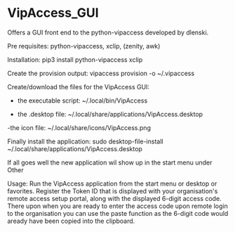# VipAccess_GUI
Offers a GUI front end to the  python-vipaccess developed by dlenski.

Pre requisites: python-vipaccess, xclip, (zenity, awk)

Installation: pip3 install python-vipaccess xclip

Create the provision output: vipaccess provision -o ~/.vipaccess

Create/download the files for the VipAccess GUI:

- the executable script: ~/.local/bin/VipAccess
	
- the .desktop file: ~/.local/share/applications/VipAccess.desktop
	
 -the icon file: ~/.local/share/icons/VipAccess.png
	
Finally install the application: sudo desktop-file-install ~/.local/share/applications/VipAccess.desktop

If all goes well the new application wil show up in the start menu under Other

Usage: Run the VipAccess application from the start menu or desktop or favorites. Register the Token ID that is displayed with your organisation's remote access setup portal, along with the displayed 6-digit access code. There upon when you are ready to enter the access code upon remote login to the organisation you can use the paste function as the 6-digit code would aready have been copied into the clipboard.
